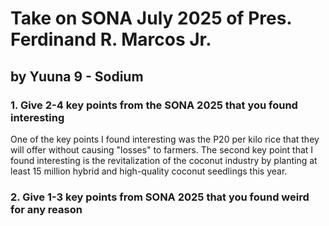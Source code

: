 # Take on SONA July 2025 of Pres. Ferdinand R. Marcos Jr.
## by Yuuna 9 - Sodium
### 1. Give 2-4 key points from the SONA 2025 that you found interesting
One of the key points I found interesting was the P20 per kilo rice that they will offer without causing "losses" to farmers. The second key point that I found interesting is the revitalization of the coconut industry by planting at least 15 million hybrid and high-quality coconut seedlings this year.
### 2. Give 1-3 key points from SONA 2025 that you found weird for any reason 